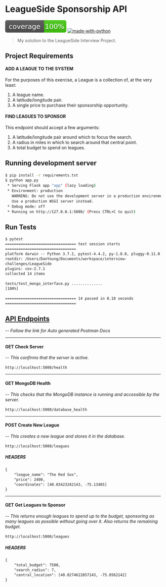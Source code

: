 # LeagueSide Sponsorship API

![coverage][coverage]
[![made-with-python](https://img.shields.io/badge/Made%20with-Python-1f425f.svg)](https://www.python.org/)

> My solution to the LeagueSide Interview Project.

## Project Requirements

#### ADD A LEAGUE TO THE SYSTEM
For the purposes of this exercise, a League is a collection of, at the very least:

1. A league name.
2. A latitude/longitude pair.
3. A single price to purchase their sponsorship opportunity.

#### FIND LEAGUES TO SPONSOR
This endpoint should accept a few arguments:

1. A latitude/longitude pair around which to focus the search.
2. A radius in miles in which to search around that central point.
3. A total budget to spend on leagues.


## Running development server
```sh
$ pip install -r requirements.txt
$ python app.py
 * Serving Flask app "app" (lazy loading)
 * Environment: production
   WARNING: Do not use the development server in a production environment.
   Use a production WSGI server instead.
 * Debug mode: off
 * Running on http://127.0.0.1:5000/ (Press CTRL+C to quit)
```

## Run Tests
```
$ pytest
================================ test session starts ================================
platform darwin -- Python 3.7.2, pytest-4.4.2, py-1.8.0, pluggy-0.11.0
rootdir: /Users/DanYoung/Documents/workspace/interview-challenges/LeagueSide
plugins: cov-2.7.1
collected 14 items                                                                                                                                              

tests/test_mongo_interface.py ..............                                                                                                              [100%]

================================ 14 passed in 0.18 seconds ================================
```

## [API Endpoints](https://documenter.getpostman.com/view/6396321/S1LySmdN)
_-- Follow the link for Auto generated Postman Docs_
<hr>

#### GET Check Server
_-- This confirms that the server is active._

`http://localhost:5000/health`

<hr>

#### GET MongoDB Health
_-- This checks that the MongoDB instance is running and accessible by the server._

`http://localhost:5000/database_health`

<hr>

#### POST Create New League
_-- This creates a new league and stores it in the database._

`http://localhost:5000/leagues`


##### HEADERS
```
{
	"league_name": "The Red Sox",
	"price": 2400,
	"coordinates": [40.03423242143, -75.13485]
}
```

<hr>

#### GET Get Leagues to Sponsor

_-- This returns enough leagues to spend up to the budget, sponsoring as many leagues as possible without going over it. Also returns the remaining budget._

`http://localhost:5000/leagues`



##### HEADERS
```
{
    "total_budget": 7500, 
    "search_radius": 7, 
    "central_location": [40.0274622857143, -75.0562142]
}
```

[coverage]: ./coverage.svg
